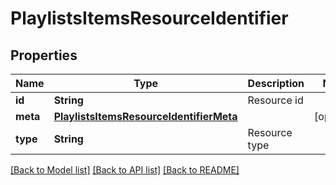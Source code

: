# PlaylistsItemsResourceIdentifier

## Properties
Name | Type | Description | Notes
------------ | ------------- | ------------- | -------------
**id** | **String** | Resource id | 
**meta** | [**PlaylistsItemsResourceIdentifierMeta**](PlaylistsItemsResourceIdentifierMeta.md) |  | [optional] 
**type** | **String** | Resource type | 

[[Back to Model list]](../README.md#documentation-for-models) [[Back to API list]](../README.md#documentation-for-api-endpoints) [[Back to README]](../README.md)


